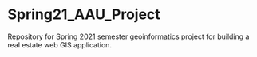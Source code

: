 # Spring21_AAU_Project
Repository for Spring 2021 semester geoinformatics project for building a real estate web GIS application.
